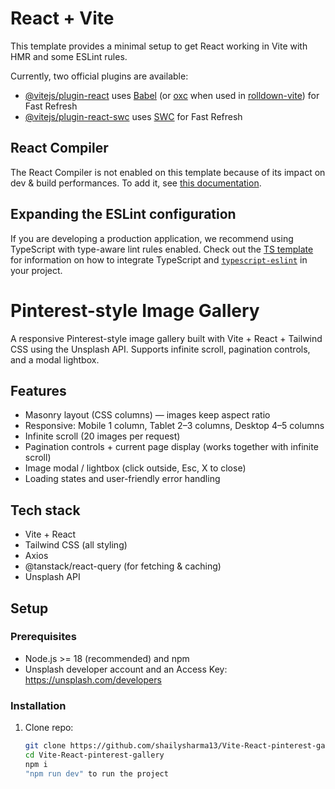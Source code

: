 # React + Vite

This template provides a minimal setup to get React working in Vite with HMR and some ESLint rules.

Currently, two official plugins are available:

- [@vitejs/plugin-react](https://github.com/vitejs/vite-plugin-react/blob/main/packages/plugin-react) uses [Babel](https://babeljs.io/) (or [oxc](https://oxc.rs) when used in [rolldown-vite](https://vite.dev/guide/rolldown)) for Fast Refresh
- [@vitejs/plugin-react-swc](https://github.com/vitejs/vite-plugin-react/blob/main/packages/plugin-react-swc) uses [SWC](https://swc.rs/) for Fast Refresh

## React Compiler

The React Compiler is not enabled on this template because of its impact on dev & build performances. To add it, see [this documentation](https://react.dev/learn/react-compiler/installation).

## Expanding the ESLint configuration

If you are developing a production application, we recommend using TypeScript with type-aware lint rules enabled. Check out the [TS template](https://github.com/vitejs/vite/tree/main/packages/create-vite/template-react-ts) for information on how to integrate TypeScript and [`typescript-eslint`](https://typescript-eslint.io) in your project.

# Pinterest-style Image Gallery

A responsive Pinterest-style image gallery built with Vite + React + Tailwind CSS using the Unsplash API. Supports infinite scroll, pagination controls, and a modal lightbox.

## Features
- Masonry layout (CSS columns) — images keep aspect ratio
- Responsive: Mobile 1 column, Tablet 2–3 columns, Desktop 4–5 columns
- Infinite scroll (20 images per request)
- Pagination controls + current page display (works together with infinite scroll)
- Image modal / lightbox (click outside, Esc, X to close)
- Loading states and user-friendly error handling

## Tech stack
- Vite + React
- Tailwind CSS (all styling)
- Axios
- @tanstack/react-query (for fetching & caching)
- Unsplash API

## Setup

### Prerequisites
- Node.js >= 18 (recommended) and npm
- Unsplash developer account and an Access Key: https://unsplash.com/developers

### Installation
1. Clone repo:
   ```bash
   git clone https://github.com/shailysharma13/Vite-React-pinterest-gallery.git
   cd Vite-React-pinterest-gallery
   npm i 
   "npm run dev" to run the project